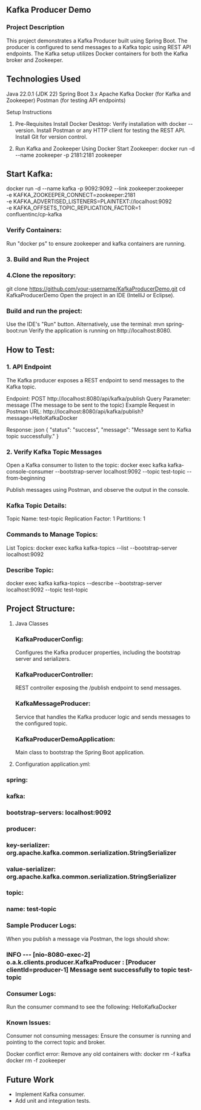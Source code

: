 ## Kafka Producer Demo
### Project Description
This project demonstrates a Kafka Producer built using Spring Boot. The producer is configured to send messages to a Kafka topic using REST API endpoints. The Kafka setup utilizes Docker containers for both the Kafka broker and Zookeeper.

## Technologies Used
Java 22.0.1 (JDK 22)
Spring Boot 3.x
Apache Kafka
Docker (for Kafka and Zookeeper)
Postman (for testing API endpoints)

Setup Instructions
1. Pre-Requisites
   Install Docker Desktop:
   Verify installation with docker --version.
   Install Postman or any HTTP client for testing the REST API.
   Install Git for version control.

2. Run Kafka and Zookeeper Using Docker
   Start Zookeeper:
   docker run -d --name zookeeper -p 2181:2181 zookeeper

## Start Kafka:
docker run -d --name kafka -p 9092:9092 --link zookeeper:zookeeper \
-e KAFKA_ZOOKEEPER_CONNECT=zookeeper:2181 \
-e KAFKA_ADVERTISED_LISTENERS=PLAINTEXT://localhost:9092 \
-e KAFKA_OFFSETS_TOPIC_REPLICATION_FACTOR=1 \
confluentinc/cp-kafka

### Verify Containers: 
Run "docker ps" to ensure zookeeper and kafka containers are running.

### 3. Build and Run the Project
### 4.Clone the repository:
   git clone https://github.com/your-username/KafkaProducerDemo.git
   cd KafkaProducerDemo
   Open the project in an IDE (IntelliJ or Eclipse).

### Build and run the project:
Use the IDE's "Run" button.
Alternatively, use the terminal:
mvn spring-boot:run
Verify the application is running on http://localhost:8080.

## How to Test:
### 1. API Endpoint
   The Kafka producer exposes a REST endpoint to send messages to the Kafka topic.

Endpoint: POST http://localhost:8080/api/kafka/publish
Query Parameter: message (The message to be sent to the topic)
Example Request in Postman
URL:
http://localhost:8080/api/kafka/publish?message=HelloKafkaDocker

Response:
json
{
"status": "success",
"message": "Message sent to Kafka topic successfully."
}

### 2. Verify Kafka Topic Messages
   Open a Kafka consumer to listen to the topic:
   docker exec kafka kafka-console-consumer --bootstrap-server localhost:9092 --topic test-topic --from-beginning

Publish messages using Postman, and observe the output in the console.
### Kafka Topic Details:
Topic Name: test-topic
Replication Factor: 1
Partitions: 1

### Commands to Manage Topics:
List Topics:
docker exec kafka kafka-topics --list --bootstrap-server localhost:9092

### Describe Topic:
docker exec kafka kafka-topics --describe --bootstrap-server localhost:9092 --topic test-topic

## Project Structure:
1. Java Classes
   ### KafkaProducerConfig:
   Configures the Kafka producer properties, including the bootstrap server and serializers.
   ### KafkaProducerController:
   REST controller exposing the /publish endpoint to send messages.
   ### KafkaMessageProducer:
   Service that handles the Kafka producer logic and sends messages to the configured topic.
   ### KafkaProducerDemoApplication:
   Main class to bootstrap the Spring Boot application.

2. Configuration
   application.yml:

### spring:
### kafka:
### bootstrap-servers: localhost:9092
### producer:
### key-serializer: org.apache.kafka.common.serialization.StringSerializer
### value-serializer: org.apache.kafka.common.serialization.StringSerializer
### topic:
### name: test-topic

### Sample Producer Logs:
When you publish a message via Postman, the logs should show:

### INFO  --- [nio-8080-exec-2] o.a.k.clients.producer.KafkaProducer : [Producer clientId=producer-1] Message sent successfully to topic test-topic

### Consumer Logs:
Run the consumer command to see the following:
HelloKafkaDocker

### Known Issues:
Consumer not consuming messages:
Ensure the consumer is running and pointing to the correct topic and broker.

Docker conflict error:
Remove any old containers with:
docker rm -f kafka
docker rm -f zookeeper

## Future Work
- Implement Kafka consumer.
- Add unit and integration tests.
